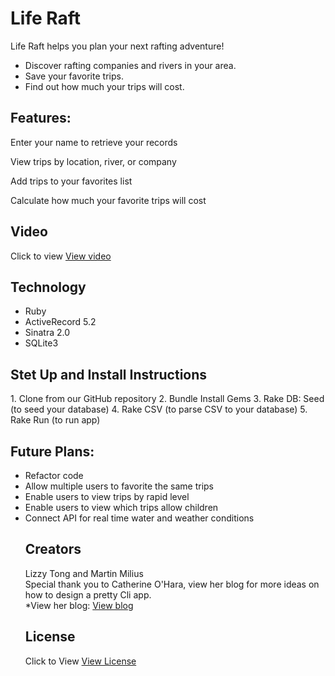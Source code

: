 <h1> Life Raft </h1>

Life Raft helps you plan your next rafting adventure!
<ul>
    <li>Discover rafting companies and rivers in your area. </li>
    <li> Save your favorite trips. </li>
    <li> Find out how much your trips will cost.</li>
</ul>

<h2> Features: </h2>
<p>Enter your name to retrieve your records</p>
<p> View trips by location, river, or company </p>
<p> Add trips to your favorites list </p>
<p>Calculate how much your favorite trips will cost</p>

<h2> Video </h2>
Click to view <a href = 'https://youtu.be/B3v7CYtwNHY'> View video </a> 

<h2> Technology </h2>
<ul>
    <li>Ruby</li>
    <li>ActiveRecord 5.2</li>
    <li>Sinatra 2.0</li>
    <li>SQLite3</li>
    </ul>

<h2> Stet Up and Install Instructions </h2>
1.	Clone from our GitHub repository 
2.	Bundle Install Gems
3.	Rake DB: Seed (to seed your database)
4.	Rake CSV (to parse CSV to your database) 
5.	Rake Run (to run app)

<h2> Future Plans: </h2>
<ul>
    <li>Refactor code</li>
    <li>Allow multiple users to favorite the same trips </li>
    <li>Enable users to view trips by rapid level</li>
    <li>Enable users to view which trips allow children</li>
    <li>Connect API for real time water and weather conditions</li>

<h2> Creators </h2>
Lizzy Tong and Martin Milius
<br>
Special thank you to Catherine O'Hara, view her blog for more ideas on how to design a pretty Cli app.
<br>
 *View her blog: <a href = 'https://medium.com/@oharacatherine/when-the-bash-aint-got-flash-beautify-the-cli-5f318325a86'>View blog</a></p>

<h2> License </h2>
Click to View <a href = 'https://github.com/Lizzy-T/mod1-project/blob/master/LICENSE.mda' > View License </a>

